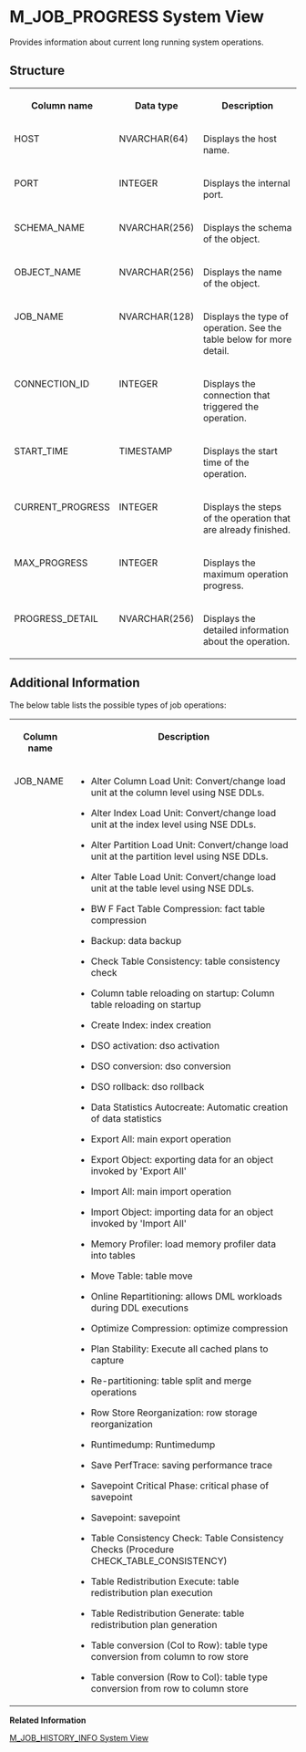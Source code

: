 <!-- loio20b1b238751910148e45c5be2837b57f -->

# M\_JOB\_PROGRESS System View

Provides information about current long running system operations.



<a name="loio20b1b238751910148e45c5be2837b57f___m__j_o_b__p_r_o_g_r_e_s_s_1struct_M_JOB_PROGRESS"/>

## Structure


<table>
<tr>
<th valign="top">

Column name

</th>
<th valign="top">

Data type

</th>
<th valign="top">

Description

</th>
</tr>
<tr>
<td valign="top">

HOST

</td>
<td valign="top">

NVARCHAR\(64\)

</td>
<td valign="top">

Displays the host name.

</td>
</tr>
<tr>
<td valign="top">

PORT

</td>
<td valign="top">

INTEGER

</td>
<td valign="top">

Displays the internal port.

</td>
</tr>
<tr>
<td valign="top">

SCHEMA\_NAME

</td>
<td valign="top">

NVARCHAR\(256\)

</td>
<td valign="top">

Displays the schema of the object.

</td>
</tr>
<tr>
<td valign="top">

OBJECT\_NAME

</td>
<td valign="top">

NVARCHAR\(256\)

</td>
<td valign="top">

Displays the name of the object.

</td>
</tr>
<tr>
<td valign="top">

JOB\_NAME

</td>
<td valign="top">

NVARCHAR\(128\)

</td>
<td valign="top">

Displays the type of operation. See the table below for more detail.

</td>
</tr>
<tr>
<td valign="top">

CONNECTION\_ID

</td>
<td valign="top">

INTEGER

</td>
<td valign="top">

Displays the connection that triggered the operation.

</td>
</tr>
<tr>
<td valign="top">

START\_TIME

</td>
<td valign="top">

TIMESTAMP

</td>
<td valign="top">

Displays the start time of the operation.

</td>
</tr>
<tr>
<td valign="top">

CURRENT\_PROGRESS

</td>
<td valign="top">

INTEGER

</td>
<td valign="top">

Displays the steps of the operation that are already finished.

</td>
</tr>
<tr>
<td valign="top">

MAX\_PROGRESS

</td>
<td valign="top">

INTEGER

</td>
<td valign="top">

Displays the maximum operation progress.

</td>
</tr>
<tr>
<td valign="top">

PROGRESS\_DETAIL

</td>
<td valign="top">

NVARCHAR\(256\)

</td>
<td valign="top">

Displays the detailed information about the operation.

</td>
</tr>
</table>



<a name="loio20b1b238751910148e45c5be2837b57f___m__j_o_b__p_r_o_g_r_e_s_s_1fulldesc_M_JOB_PROGRESS"/>

## Additional Information

The below table lists the possible types of job operations:


<table>
<tr>
<th valign="top">

Column name

</th>
<th valign="top">

Description

</th>
</tr>
<tr>
<td valign="top">

JOB\_NAME

</td>
<td valign="top">

-   Alter Column Load Unit: Convert/change load unit at the column level using NSE DDLs.

-   Alter Index Load Unit: Convert/change load unit at the index level using NSE DDLs.

-   Alter Partition Load Unit: Convert/change load unit at the partition level using NSE DDLs.

-   Alter Table Load Unit: Convert/change load unit at the table level using NSE DDLs.

-   BW F Fact Table Compression: fact table compression

-   Backup: data backup

-   Check Table Consistency: table consistency check

-   Column table reloading on startup: Column table reloading on startup

-   Create Index: index creation

-   DSO activation: dso activation

-   DSO conversion: dso conversion

-   DSO rollback: dso rollback

-   Data Statistics Autocreate: Automatic creation of data statistics

-   Export All: main export operation

-   Export Object: exporting data for an object invoked by 'Export All'

-   Import All: main import operation

-   Import Object: importing data for an object invoked by 'Import All'

-   Memory Profiler: load memory profiler data into tables

-   Move Table: table move

-   Online Repartitioning: allows DML workloads during DDL executions

-   Optimize Compression: optimize compression

-   Plan Stability: Execute all cached plans to capture

-   Re-partitioning: table split and merge operations

-   Row Store Reorganization: row storage reorganization

-   Runtimedump: Runtimedump

-   Save PerfTrace: saving performance trace

-   Savepoint Critical Phase: critical phase of savepoint

-   Savepoint: savepoint

-   Table Consistency Check: Table Consistency Checks \(Procedure CHECK\_TABLE\_CONSISTENCY\)

-   Table Redistribution Execute: table redistribution plan execution

-   Table Redistribution Generate: table redistribution plan generation

-   Table conversion \(Col to Row\): table type conversion from column to row store

-   Table conversion \(Row to Col\): table type conversion from row to column store




</td>
</tr>
</table>

**Related Information**  


[M\_JOB\_HISTORY\_INFO System View](m-job-history-info-system-view-6c9f04a.md "Provides a history of long running system operations.")

